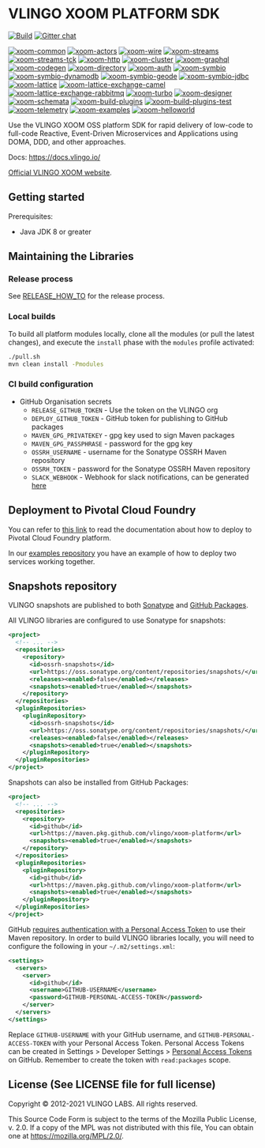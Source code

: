 # VLINGO XOOM PLATFORM SDK

[![Build](https://github.com/vlingo/xoom-platform/workflows/Release/badge.svg)](https://github.com/vlingo/xoom-platform/actions?query=workflow%3ARelease) [![Gitter chat](https://badges.gitter.im/gitterHQ/gitter.png)](https://gitter.im/vlingo-platform-java/community)

[![xoom-common](https://github.com/vlingo/xoom-common/workflows/Build/badge.svg)](https://github.com/vlingo/xoom-common/actions?query=workflow%3ABuild)
[![xoom-actors](https://github.com/vlingo/xoom-actors/workflows/Build/badge.svg)](https://github.com/vlingo/xoom-actors/actions?query=workflow%3ABuild)
[![xoom-wire](https://github.com/vlingo/xoom-wire/workflows/Build/badge.svg)](https://github.com/vlingo/xoom-wire/actions?query=workflow%3ABuild)
[![xoom-streams](https://github.com/vlingo/xoom-streams/workflows/Build/badge.svg)](https://github.com/vlingo/xoom-streams/actions?query=workflow%3ABuild)
[![xoom-streams-tck](https://github.com/vlingo/xoom-streams-tck/workflows/Build/badge.svg)](https://github.com/vlingo/xoom-streams-tck/actions?query=workflow%3ABuild)
[![xoom-http](https://github.com/vlingo/xoom-http/workflows/Build/badge.svg)](https://github.com/vlingo/xoom-http/actions?query=workflow%3ABuild)
[![xoom-cluster](https://github.com/vlingo/xoom-cluster/workflows/Build/badge.svg)](https://github.com/vlingo/xoom-cluster/actions?query=workflow%3ABuild)
[![xoom-graphql](https://github.com/vlingo/xoom-graphql/workflows/Build/badge.svg)](https://github.com/vlingo/xoom-graphql/actions?query=workflow%3ABuild)
[![xoom-codegen](https://github.com/vlingo/xoom-codegen/workflows/Build/badge.svg)](https://github.com/vlingo/xoom-codegen/actions?query=workflow%3ABuild)
[![xoom-directory](https://github.com/vlingo/xoom-directory/workflows/Build/badge.svg)](https://github.com/vlingo/xoom-directory/actions?query=workflow%3ABuild)
[![xoom-auth](https://github.com/vlingo/xoom-auth/workflows/Build/badge.svg)](https://github.com/vlingo/xoom-auth/actions?query=workflow%3ABuild)
[![xoom-symbio](https://github.com/vlingo/xoom-symbio/workflows/Build/badge.svg)](https://github.com/vlingo/xoom-symbio/actions?query=workflow%3ABuild)
[![xoom-symbio-dynamodb](https://github.com/vlingo/xoom-symbio-dynamodb/workflows/Build/badge.svg)](https://github.com/vlingo/xoom-symbio-dynamodb/actions?query=workflow%3ABuild)
[![xoom-symbio-geode](https://github.com/vlingo/xoom-symbio-geode/workflows/Build/badge.svg)](https://github.com/vlingo/xoom-symbio-geode/actions?query=workflow%3ABuild)
[![xoom-symbio-jdbc](https://github.com/vlingo/xoom-symbio-jdbc/workflows/Build/badge.svg)](https://github.com/vlingo/xoom-symbio-jdbc/actions?query=workflow%3ABuild)
[![xoom-lattice](https://github.com/vlingo/xoom-lattice/workflows/Build/badge.svg)](https://github.com/vlingo/xoom-lattice/actions?query=workflow%3ABuild)
[![xoom-lattice-exchange-camel](https://github.com/vlingo/xoom-lattice-exchange-camel/workflows/Build/badge.svg)](https://github.com/vlingo/xoom-lattice-exchange-camel/actions?query=workflow%3ABuild)
[![xoom-lattice-exchange-rabbitmq](https://github.com/vlingo/xoom-lattice-exchange-rabbitmq/workflows/Build/badge.svg)](https://github.com/vlingo/xoom-lattice-exchange-rabbitmq/actions?query=workflow%3ABuild)
[![xoom-turbo](https://github.com/vlingo/xoom-turbo/workflows/Build/badge.svg)](https://github.com/vlingo/xoom-turbo/actions?query=workflow%3ABuild)
[![xoom-designer](https://github.com/vlingo/xoom-designer/workflows/Build/badge.svg)](https://github.com/vlingo/xoom-designer/actions?query=workflow%3ABuild)
[![xoom-schemata](https://github.com/vlingo/xoom-schemata/workflows/Build/badge.svg)](https://github.com/vlingo/xoom-schemata/actions?query=workflow%3ABuild)
[![xoom-build-plugins](https://github.com/vlingo/xoom-build-plugins/workflows/Build/badge.svg)](https://github.com/vlingo/xoom-build-plugins/actions?query=workflow%3ABuild)
[![xoom-build-plugins-test](https://github.com/vlingo/xoom-build-plugins-test/workflows/Build/badge.svg)](https://github.com/vlingo/xoom-build-plugins-test/actions?query=workflow%3ABuild)
[![xoom-telemetry](https://github.com/vlingo/xoom-telemetry/workflows/Build/badge.svg)](https://github.com/vlingo/xoom-telemetry/actions?query=workflow%3ABuild)
[![xoom-examples](https://github.com/vlingo/xoom-examples/workflows/Build/badge.svg)](https://github.com/vlingo/xoom-examples/actions?query=workflow%3ABuild)
[![xoom-helloworld](https://github.com/vlingo/xoom-helloworld/workflows/Build/badge.svg)](https://github.com/vlingo/xoom-helloworld/actions?query=workflow%3ABuild)

Use the VLINGO XOOM OSS platform SDK for rapid delivery of low-code to full-code Reactive, Event-Driven Microservices and Applications using DOMA, DDD, and other approaches.

Docs: https://docs.vlingo.io/

[Official VLINGO XOOM website](https://vlingo.io/).

## Getting started

Prerequisites:
* Java JDK 8 or greater

## Maintaining the Libraries

### Release process

See [RELEASE_HOW_TO](RELEASE_HOW_TO.md) for the release process.

### Local builds

To build all platform modules locally, clone all the modules (or pull the latest changes),
and execute the `install` phase with the `modules` profile activated:

```bash
./pull.sh
mvn clean install -Pmodules
```

### CI build configuration

- GitHub Organisation secrets
  - `RELEASE_GITHUB_TOKEN` - Use the token on the VLINGO org
  - `DEPLOY_GITHUB_TOKEN` - GitHub token for publishing to GitHub packages
  - `MAVEN_GPG_PRIVATEKEY` - gpg key used to sign Maven packages
  - `MAVEN_GPG_PASSPHRASE` - password for the gpg key
  - `OSSRH_USERNAME` - username for the Sonatype OSSRH Maven repository
  - `OSSRH_TOKEN` - password for the Sonatype OSSRH Maven repository
  - `SLACK_WEBHOOK` - Webhook for slack notifications, can be generated [here](https://slack.com/apps/A0F7XDUAZ-incoming-webhooks)

## Deployment to Pivotal Cloud Foundry

You can refer to [this link](PivotalCloudFoundry/DEPLOY.md) to read the documentation about how to deploy to Pivotal Cloud Foundry platform.

In our [examples repository](https://github.com/vlingo/xoom-examples) you have an example of how to deploy two services working together.

## Snapshots repository

VLINGO snapshots are published to both [Sonatype](https://oss.sonatype.org/content/repositories/snapshots/io/vlingo/xoom/) and [GitHub Packages](https://github.com/vlingo/xoom-platform/packages).

All VLINGO libraries are configured to use Sonatype for snapshots:

```xml
<project>
  <!-- ... -->
  <repositories>
    <repository>
      <id>ossrh-snapshots</id>
      <url>https://oss.sonatype.org/content/repositories/snapshots/</url>
      <releases><enabled>false</enabled></releases>
      <snapshots><enabled>true</enabled></snapshots>
    </repository>
  </repositories>
  <pluginRepositories>
    <pluginRepository>
      <id>ossrh-snapshots</id>
      <url>https://oss.sonatype.org/content/repositories/snapshots/</url>
      <releases><enabled>false</enabled></releases>
      <snapshots><enabled>true</enabled></snapshots>
    </pluginRepository>
  </pluginRepositories>
</project>
```

Snapshots can also be installed from GitHub Packages:

```xml
<project>
  <!-- ... -->
  <repositories>
    <repository>
      <id>github</id>
      <url>https://maven.pkg.github.com/vlingo/xoom-platform</url>
      <snapshots><enabled>true</enabled></snapshots>
    </repository>
  </repositories>
  <pluginRepositories>
    <pluginRepository>
      <id>github</id>
      <url>https://maven.pkg.github.com/vlingo/xoom-platform</url>
      <snapshots><enabled>true</enabled></snapshots>
    </pluginRepository>
  </pluginRepositories>
</project>
```

GitHub [requires authentication with a Personal Access Token](https://docs.github.com/en/packages/guides/configuring-apache-maven-for-use-with-github-packages#authenticating-with-a-personal-access-token)
to use their Maven repository.
In order to build VLINGO libraries locally, you will need to configure the following in your `~/.m2/settings.xml`:

```xml
<settings>
  <servers>
    <server>
      <id>github</id>
      <username>GITHUB-USERNAME</username>
      <password>GITHUB-PERSONAL-ACCESS-TOKEN</password>
    </server>
  </servers>
</settings>
```

Replace `GITHUB-USERNAME` with your GitHub username, and `GITHUB-PERSONAL-ACCESS-TOKEN` with your Personal Access Token.
Personal Access Tokens can be created in Settings > Developer Settings > [Personal Access Tokens](https://github.com/settings/tokens) on GitHub.
Remember to create the token with `read:packages` scope.

License (See LICENSE file for full license)
-------------------------------------------
Copyright © 2012-2021 VLINGO LABS. All rights reserved.

This Source Code Form is subject to the terms of the
Mozilla Public License, v. 2.0. If a copy of the MPL
was not distributed with this file, You can obtain
one at https://mozilla.org/MPL/2.0/.
